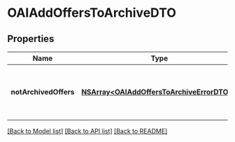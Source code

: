# OAIAddOffersToArchiveDTO

## Properties
Name | Type | Description | Notes
------------ | ------------- | ------------- | -------------
**notArchivedOffers** | [**NSArray&lt;OAIAddOffersToArchiveErrorDTO&gt;***](OAIAddOffersToArchiveErrorDTO.md) | Список товаров, которые не удалось поместить в архив. | [optional] 

[[Back to Model list]](../README.md#documentation-for-models) [[Back to API list]](../README.md#documentation-for-api-endpoints) [[Back to README]](../README.md)


